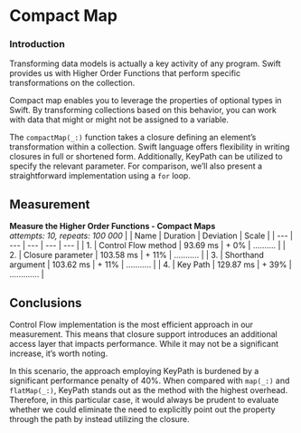 # Compact Map

### Introduction
Transforming data models is actually a key activity of any program. Swift provides us with Higher Order Functions that perform specific transformations on the collection.

Compact map enables you to leverage the properties of optional types in Swift. By transforming collections based on this behavior, you can work with data that might or might not be assigned to a variable.

The `compactMap(_:)` function takes a closure defining an element’s transformation within a collection. Swift language offers flexibility in writing closures in full or shortened form. Additionally, KeyPath can be utilized to specify the relevant parameter. For comparison, we’ll also present a straightforward implementation using a `for` loop. 

## Measurement
**Measure the Higher Order Functions - Compact Maps**\
_attempts: 10, repeats: 100 000_
|  | Name | Duration | Deviation | Scale |
| --- | --- | --- | --- | --- |
| 1. | Control Flow method |  93.69 ms | +  0% | .......... |
| 2. | Closure parameter   | 103.58 ms | + 11% | ........... |
| 3. | Shorthand argument  | 103.62 ms | + 11% | ........... |
| 4. | Key Path            | 129.87 ms | + 39% | ............. |

## Conclusions
Control Flow implementation is the most efficient approach in our measurement. This means that closure support introduces an additional access layer that impacts performance. While it may not be a significant increase, it’s worth noting.

In this scenario, the approach employing KeyPath is burdened by a significant performance penalty of 40%. When compared with `map(_:)` and `flatMap(_:)`, KeyPath stands out as the method with the highest overhead. Therefore, in this particular case, it would always be prudent to evaluate whether we could eliminate the need to explicitly point out the property through the path by instead utilizing the closure.
